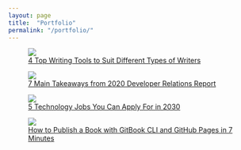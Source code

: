 ```yaml
---
layout: page
title:  "Portfolio"
permalink: "/portfolio/"
---
```


<figure>
    <img src="https://firebasestorage.googleapis.com/v0/b/hackernoon-app.appspot.com/o/images%2F0ND921QitCePbuLAJQgufmkRClY2-zwm3wm6.png?alt=media&token=3493b251-9e7b-4d61-a582-b0aef7eea900" />
    <figcaption><a href="https://hackernoon.com/4-top-writing-tools-to-suit-different-types-of-writers-ak1l3w48" target="_blank_">4 Top Writing Tools to Suit Different Types of Writers
</a></figcaption>
</figure>

<figure>
    <img src="https://firebasestorage.googleapis.com/v0/b/hackernoon-app.appspot.com/o/images%2F0ND921QitCePbuLAJQgufmkRClY2-kd543wqp.jpeg?alt=media&token=34ba3666-baf5-444d-8e45-0e06d4e3c608" />
    <figcaption><a href="https://hackernoon.com/7-main-takeaways-from-2020-developer-relations-report-821f3wc1" target="_blank_">7 Main Takeaways from 2020 Developer Relations Report</a></figcaption>
</figure>

<figure>
    <img src="https://firebasestorage.googleapis.com/v0/b/hackernoon-app.appspot.com/o/images%2F0ND921QitCePbuLAJQgufmkRClY2-341z3wfz.jpeg?alt=media&token=6122f67c-e090-41e5-94c6-d6ee95dff9cc" />
    <figcaption><a href="https://hackernoon.com/5-technology-jobs-you-can-apply-for-in-2030-262o3w20" target="_blank_">5 Technology Jobs You Can Apply For in 2030</a></figcaption>
</figure>

<figure>
    <img src="https://firebasestorage.googleapis.com/v0/b/hackernoon-app.appspot.com/o/images%2F0ND921QitCePbuLAJQgufmkRClY2-b5sg3wtm.jpeg?alt=media&token=0a3256b2-e780-4327-8d3b-f74fef9fb776" />
    <figcaption><a href="https://hackernoon.com/how-to-publish-a-book-with-gitbook-cli-and-github-pages-in-7-minutes-i61w3wjn" target="_blank_">How to Publish a Book with GitBook CLI and GitHub Pages in 7 Minutes</a></figcaption>
</figure>